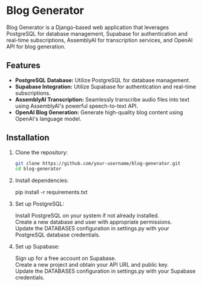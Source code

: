 # Blog Generator

Blog Generator is a Django-based web application that leverages PostgreSQL for database management, Supabase for authentication and real-time subscriptions, AssemblyAI for transcription services, and OpenAI API for blog generation.

## Features

- **PostgreSQL Database:** Utilize PostgreSQL for database management.
- **Supabase Integration:** Utilize Supabase for authentication and real-time subscriptions.
- **AssemblyAI Transcription:** Seamlessly transcribe audio files into text using AssemblyAI's powerful speech-to-text API.
- **OpenAI Blog Generation:** Generate high-quality blog content using OpenAI's language model.

## Installation

1. Clone the repository:

   ```bash
   git clone https://github.com/your-username/blog-generator.git
   cd blog-generator
   
2. Install dependencies:
   
     pip install -r requirements.txt

3. Set up PostgreSQL:
   
   Install PostgreSQL on your system if not already installed. <br>
   Create a new database and user with appropriate permissions.<br>
   Update the DATABASES configuration in settings.py with your PostgreSQL database credentials.<br>

4. Set up Supabase:

   Sign up for a free account on Supabase.<br>
   Create a new project and obtain your API URL and public key.<br>
   Update the DATABASES configuration in settings.py with your Supabase credentials.<br>
